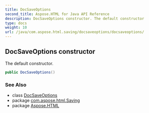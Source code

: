 ```yaml
---
title: DocSaveOptions
second_title: Aspose.HTML for Java API Reference
description: DocSaveOptions constructor. The default constructor
type: docs
weight: 10
url: /java/com.aspose.html.saving/docsaveoptions/docsaveoptions/
---
```

## DocSaveOptions constructor

The default constructor.

```java
public DocSaveOptions()
```

### See Also

* class [DocSaveOptions](../)
* package [com.aspose.html.Saving](../../docsaveoptions/)
* package [Aspose.HTML](../../../)
